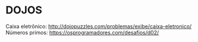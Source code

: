 # DOJOS

Caixa eletrônico: http://dojopuzzles.com/problemas/exibe/caixa-eletronico/  
Números primos:   https://osprogramadores.com/desafios/d02/
